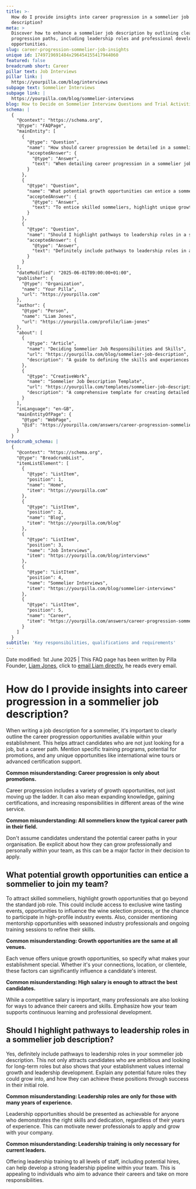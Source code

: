 ```yaml
---
title: >-
  How do I provide insights into career progression in a sommelier job
  description?
meta: >
  Discover how to enhance a sommelier job description by outlining clear career
  progression paths, including leadership roles and professional development
  opportunities.
slug: career-progression-sommelier-job-insights
unique id: 1749719691484x296454155417944060
featured: false
breadcrumb short: Career
pillar text: Job Interviews
pillar link: |
  https://yourpilla.com/blog/interviews
subpage text: Sommelier Interviews
subpage link: |
  https://yourpilla.com/blog/sommelier-interviews
blog: How to Decide on Sommelier Interview Questions and Trial Activities
schema: |
  {
    "@context": "https://schema.org",
    "@type": "FAQPage",
    "mainEntity": [
      {
        "@type": "Question",
        "name": "How should career progression be detailed in a sommelier job description?",
        "acceptedAnswer": {
          "@type": "Answer",
          "text": "When detailing career progression in a sommelier job description, it is vital to outline the growth opportunities within the establishment. This includes specific training programmes, potential for promotions, and unique opportunities such as international wine tours or support for advanced certification. Clearly communicating these opportunities helps attract candidates interested in developing a lasting career."
        }
      },
      {
        "@type": "Question",
        "name": "What potential growth opportunities can entice a sommelier to join my team?",
        "acceptedAnswer": {
          "@type": "Answer",
          "text": "To entice skilled sommeliers, highlight unique growth opportunities such as access to exclusive wine tasting events, involvement in the wine selection process, and participation in high-profile industry events. Also, mention mentorship opportunities with experienced professionals and ongoing training to refine their skills. These aspects help distinguish your establishment and make it an attractive place to develop a career."
        }
      },
      {
        "@type": "Question",
        "name": "Should I highlight pathways to leadership roles in a sommelier job description?",
        "acceptedAnswer": {
          "@type": "Answer",
          "text": "Definitely include pathways to leadership roles in a sommelier job description. This attracts ambitious candidates looking for long-term roles and demonstrates that your establishment values internal growth and leadership development. Highlight how employees can grow into future roles through success in their initial positions, encouraging applications from those eager to advance."
        }
      }
    ],
    "dateModified": "2025-06-01T09:00:00+01:00",
    "publisher": {
      "@type": "Organization",
      "name": "Your Pilla",
      "url": "https://yourpilla.com"
    },
    "author": {
      "@type": "Person",
      "name": "Liam Jones",
      "url": "https://yourpilla.com/profile/liam-jones"
    },
    "about": [
      {
        "@type": "Article",
        "name": "Deciding Sommelier Job Responsibilities and Skills",
        "url": "https://yourpilla.com/blog/sommelier-job-description",
        "description": "A guide to defining the skills and experiences required from a sommelier, helping employers to draft effective job descriptions."
      },
      {
        "@type": "CreativeWork",
        "name": "Sommelier Job Description Template",
        "url": "https://yourpilla.com/templates/sommelier-job-description",
        "description": "A comprehensive template for creating detailed and attractive job descriptions for sommelier positions."
      }
    ],
    "inLanguage": "en-GB",
    "mainEntityOfPage": {
      "@type": "WebPage",
      "@id": "https://yourpilla.com/answers/career-progression-sommelier-job-insights"
    }
  }
breadcrumb_schema: |
  {
    "@context": "https://schema.org",
    "@type": "BreadcrumbList",
    "itemListElement": [
      {
        "@type": "ListItem",
        "position": 1,
        "name": "Home",
        "item": "https://yourpilla.com"
      },
      {
        "@type": "ListItem",
        "position": 2,
        "name": "Blog",
        "item": "https://yourpilla.com/blog"
      },
      {
        "@type": "ListItem",
        "position": 3,
        "name": "Job Interviews",
        "item": "https://yourpilla.com/blog/interviews"
      },
      {
        "@type": "ListItem",
        "position": 4,
        "name": "Sommelier Interviews",
        "item": "https://yourpilla.com/blog/sommelier-interviews"
      },
      {
        "@type": "ListItem",
        "position": 5,
        "name": "Career",
        "item": "https://yourpilla.com/answers/career-progression-sommelier-job-insights"
      }
    ]
  }
subtitle: 'Key responsibilities, qualifications and requirements'
---
```


Date modified: 1st June 2025 | This FAQ page has been written by Pilla Founder, [Liam Jones](https://yourpilla.com/profile/liam-jones), click to [email Liam directly](https://mailto:liam@yourpilla.com), he reads every email.

# How do I provide insights into career progression in a sommelier job description?

When writing a job description for a sommelier, it's important to clearly outline the career progression opportunities available within your establishment. This helps attract candidates who are not just looking for a job, but a career path. Mention specific training programs, potential for promotions, and any unique opportunities like international wine tours or advanced certification support.

**Common misunderstanding: Career progression is only about promotions.**

Career progression includes a variety of growth opportunities, not just moving up the ladder. It can also mean expanding knowledge, gaining certifications, and increasing responsibilities in different areas of the wine service.

**Common misunderstanding: All sommeliers know the typical career path in their field.**

Don't assume candidates understand the potential career paths in your organisation. Be explicit about how they can grow professionally and personally within your team, as this can be a major factor in their decision to apply.

## What potential growth opportunities can entice a sommelier to join my team?

To attract skilled sommeliers, highlight growth opportunities that go beyond the standard job role. This could include access to exclusive wine tasting events, opportunities to influence the wine selection process, or the chance to participate in high-profile industry events. Also, consider mentioning mentorship opportunities with seasoned industry professionals and ongoing training sessions to refine their skills.

**Common misunderstanding: Growth opportunities are the same at all venues.**

Each venue offers unique growth opportunities, so specify what makes your establishment special. Whether it's your connections, location, or clientele, these factors can significantly influence a candidate's interest.

**Common misunderstanding: High salary is enough to attract the best candidates.**

While a competitive salary is important, many professionals are also looking for ways to advance their careers and skills. Emphasize how your team supports continuous learning and professional development.

## Should I highlight pathways to leadership roles in a sommelier job description?

Yes, definitely include pathways to leadership roles in your sommelier job description. This not only attracts candidates who are ambitious and looking for long-term roles but also shows that your establishment values internal growth and leadership development. Explain any potential future roles they could grow into, and how they can achieve these positions through success in their initial role.

**Common misunderstanding: Leadership roles are only for those with many years of experience.**

Leadership opportunities should be presented as achievable for anyone who demonstrates the right skills and dedication, regardless of their years of experience. This can motivate newer professionals to apply and grow with your company.

**Common misunderstanding: Leadership training is only necessary for current leaders.**

Offering leadership training to all levels of staff, including potential hires, can help develop a strong leadership pipeline within your team. This is appealing to individuals who aim to advance their careers and take on more responsibilities.
